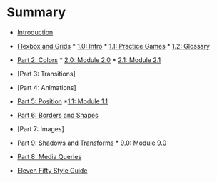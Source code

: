 # Summary

* [Introduction](README.md)
* [Flexbox and Grids](FlexboxGrids/1.0.md)
        * [1.0: Intro](FlexboxGrids/1.0.md)
        * [1.1: Practice Games](FlexboxGrids/1.1.md)
        * [1.2: Glossary](FlexboxGrids/1.2.md)
* [Part 2: Colors](Colors/2.0.md)
        * [2.0: Module 2.0](Colors/2.0.md)
        * [2.1: Module 2.1](Colors/2.1.md)
* [Part 3: Transitions]
* [Part 4: Animations]
* [Part 5: Position](Position/1.0)
        *[1.1: Module 1.1](Postion/1.1)
* [Part 6: Borders and Shapes](BordersShapes/3.0.md)
* [Part 7: Images]
* [Part 9: Shadows and Transforms](Shadow/9.0.md)
        * [9.0: Module 9.0](Shadow/9.0.md)
* [Part 8: Media Queries](MQ/8.0)

* [Eleven Fifty Style Guide](StyleGuide/StyleGuide.md)
